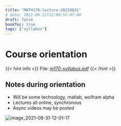 ```yaml
---
title: "MATH170-lecture-20210831"
# date: 2021-08-31T12:00:52-07:00
draft: false
bookToc: true
tags: ["syllabus"]
---
```


# Course orientation

{{< hint info >}}
File: [*m170-syllabus.pdf*](/notes/m170-syllabus.pdf) 
{{< /hint >}}

## Notes during orientation

- Will be some technology, matlab, wolfram alpha
- Lectures all online, synchronous
- Async videos may be posted

![image_2021-08-31-12-01-17](/notes/image_2021-08-31-12-01-17.png)


